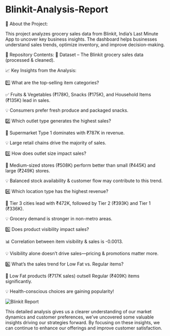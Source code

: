 # Blinkit-Analysis-Report

📌 About the Project: 

This project analyzes grocery sales data from Blinkit, India’s Last Minute App to uncover key business insights. The dashboard helps businesses understand sales trends, optimize inventory, and improve decision-making.

📌 Repository Contents: 
🔹 Dataset – The Blinkit grocery sales data (processed & cleaned).

📈 Key Insights from the Analysis: 

1️⃣ What are the top-selling item categories?

✅ Fruits & Vegetables (₹178K), Snacks (₹175K), and Household Items (₹135K) lead in sales.

💡 Consumers prefer fresh produce and packaged snacks.

2️⃣ Which outlet type generates the highest sales?

🏬 Supermarket Type 1 dominates with ₹787K in revenue.

💡 Large retail chains drive the majority of sales.

3️⃣ How does outlet size impact sales?

📌 Medium-sized stores (₹508K) perform better than small (₹445K) and large (₹249K) stores.

💡 Balanced stock availability & customer flow may contribute to this trend.

4️⃣ Which location type has the highest revenue?

📍 Tier 3 cities lead with ₹472K, followed by Tier 2 (₹393K) and Tier 1 (₹336K).

💡 Grocery demand is stronger in non-metro areas.

5️⃣ Does product visibility impact sales?

📊 Correlation between item visibility & sales is -0.0013.

💡 Visibility alone doesn’t drive sales—pricing & promotions matter more.

6️⃣ What’s the sales trend for Low Fat vs. Regular items?

🥗 Low Fat products (₹717K sales) outsell Regular (₹409K) items significantly.


💡 Health-conscious choices are gaining popularity!


![Blinkit Report](https://github.com/user-attachments/assets/1199a801-d03b-4412-a416-76bab9047a93)


This detailed analysis gives us a clearer understanding of our market dynamics and customer preferences, we’ve uncovered some valuable insights driving our strategies forward. By focusing on these insights, we can continue to enhance our offerings and improve customer satisfaction.


